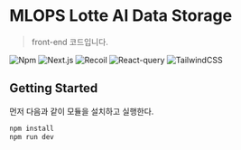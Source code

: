 # MLOPS Lotte AI Data Storage
>front-end 코드입니다.

<img src="https://img.shields.io/badge/node-20.13.1-red" alt="Npm">
<img src="https://img.shields.io/badge/next.js-13.5.6-blue" alt="Next.js">
<img src="https://img.shields.io/badge/recoil-0.7.7-yellow" alt="Recoil">
<img src="https://img.shields.io/badge/react--query-5.51.11-green" alt="React-query">
<img src="https://img.shields.io/badge/tailwindcss-3.0.0-blue" alt="TailwindCSS">

## Getting Started

먼저 다음과 같이 모듈을 설치하고 실행한다.

```bash
npm install
npm run dev
```
